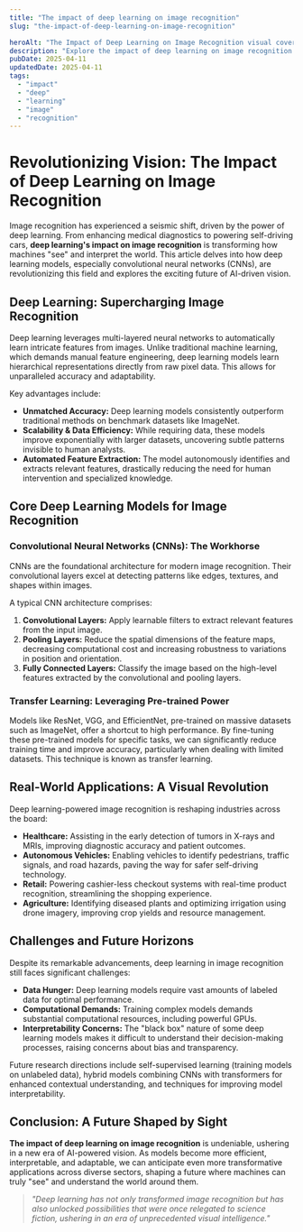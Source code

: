 ```yaml
---
title: "The impact of deep learning on image recognition"
slug: "the-impact-of-deep-learning-on-image-recognition"

heroAlt: "The Impact of Deep Learning on Image Recognition visual cover image"
description: "Explore the impact of deep learning on image recognition in this detailed guide, offering insights, strategies, and practical tips to enhance your understanding and application of the topic."
pubDate: 2025-04-11
updatedDate: 2025-04-11
tags:
  - "impact"
  - "deep"
  - "learning"
  - "image"
  - "recognition"
---
```


# Revolutionizing Vision: The Impact of Deep Learning on Image Recognition

Image recognition has experienced a seismic shift, driven by the power of deep learning. From enhancing medical diagnostics to powering self-driving cars, **deep learning's impact on image recognition** is transforming how machines "see" and interpret the world. This article delves into how deep learning models, especially convolutional neural networks (CNNs), are revolutionizing this field and explores the exciting future of AI-driven vision.

## Deep Learning: Supercharging Image Recognition

Deep learning leverages multi-layered neural networks to automatically learn intricate features from images. Unlike traditional machine learning, which demands manual feature engineering, deep learning models learn hierarchical representations directly from raw pixel data. This allows for unparalleled accuracy and adaptability.

Key advantages include:

- **Unmatched Accuracy:** Deep learning models consistently outperform traditional methods on benchmark datasets like ImageNet.
- **Scalability & Data Efficiency:** While requiring data, these models improve exponentially with larger datasets, uncovering subtle patterns invisible to human analysts.
- **Automated Feature Extraction:** The model autonomously identifies and extracts relevant features, drastically reducing the need for human intervention and specialized knowledge.

## Core Deep Learning Models for Image Recognition

### Convolutional Neural Networks (CNNs): The Workhorse

CNNs are the foundational architecture for modern image recognition. Their convolutional layers excel at detecting patterns like edges, textures, and shapes within images.

A typical CNN architecture comprises:

1. **Convolutional Layers:** Apply learnable filters to extract relevant features from the input image.
2. **Pooling Layers:** Reduce the spatial dimensions of the feature maps, decreasing computational cost and increasing robustness to variations in position and orientation.
3. **Fully Connected Layers:** Classify the image based on the high-level features extracted by the convolutional and pooling layers.

### Transfer Learning: Leveraging Pre-trained Power

Models like ResNet, VGG, and EfficientNet, pre-trained on massive datasets such as ImageNet, offer a shortcut to high performance. By fine-tuning these pre-trained models for specific tasks, we can significantly reduce training time and improve accuracy, particularly when dealing with limited datasets. This technique is known as transfer learning.

## Real-World Applications: A Visual Revolution

Deep learning-powered image recognition is reshaping industries across the board:

- **Healthcare:** Assisting in the early detection of tumors in X-rays and MRIs, improving diagnostic accuracy and patient outcomes.
- **Autonomous Vehicles:** Enabling vehicles to identify pedestrians, traffic signals, and road hazards, paving the way for safer self-driving technology.
- **Retail:** Powering cashier-less checkout systems with real-time product recognition, streamlining the shopping experience.
- **Agriculture:** Identifying diseased plants and optimizing irrigation using drone imagery, improving crop yields and resource management.

## Challenges and Future Horizons

Despite its remarkable advancements, deep learning in image recognition still faces significant challenges:

- **Data Hunger:** Deep learning models require vast amounts of labeled data for optimal performance.
- **Computational Demands:** Training complex models demands substantial computational resources, including powerful GPUs.
- **Interpretability Concerns:** The "black box" nature of some deep learning models makes it difficult to understand their decision-making processes, raising concerns about bias and transparency.

Future research directions include self-supervised learning (training models on unlabeled data), hybrid models combining CNNs with transformers for enhanced contextual understanding, and techniques for improving model interpretability.

## Conclusion: A Future Shaped by Sight

**The impact of deep learning on image recognition** is undeniable, ushering in a new era of AI-powered vision. As models become more efficient, interpretable, and adaptable, we can anticipate even more transformative applications across diverse sectors, shaping a future where machines can truly "see" and understand the world around them.

> _"Deep learning has not only transformed image recognition but has also unlocked possibilities that were once relegated to science fiction, ushering in an era of unprecedented visual intelligence."_
